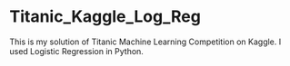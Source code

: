 # Titanic_Kaggle_Log_Reg
This is my solution of Titanic Machine Learning Competition on Kaggle. I used Logistic Regression in Python.
